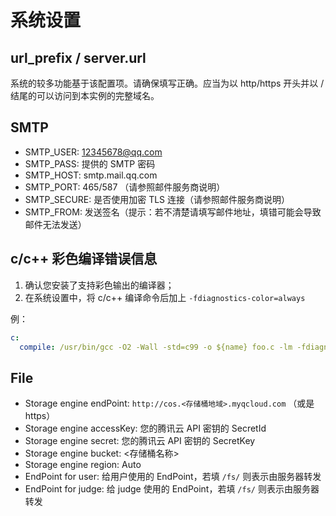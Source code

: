 # 系统设置

## url_prefix / server.url

系统的较多功能基于该配置项。请确保填写正确。应当为以 http/https 开头并以 / 结尾的可以访问到本实例的完整域名。

## SMTP

- SMTP_USER: 12345678@qq.com  
- SMTP_PASS: 提供的 SMTP 密码  
- SMTP_HOST: smtp.mail.qq.com  
- SMTP_PORT: 465/587 （请参照邮件服务商说明）  
- SMTP_SECURE: 是否使用加密 TLS 连接（请参照邮件服务商说明）  
- SMTP_FROM: 发送签名（提示：若不清楚请填写邮件地址，填错可能会导致邮件无法发送）

## c/c++ 彩色编译错误信息

1. 确认您安装了支持彩色输出的编译器；
2. 在系统设置中，将 c/c++ 编译命令后加上 `-fdiagnostics-color=always`

例：

```yml
c:
  compile: /usr/bin/gcc -O2 -Wall -std=c99 -o ${name} foo.c -lm -fdiagnostics-color=always
```

## File

- Storage engine endPoint: `http://cos.<存储桶地域>.myqcloud.com` （或是 https）  
- Storage engine accessKey: 您的腾讯云 API 密钥的 SecretId  
- Storage engine secret: 您的腾讯云 API 密钥的 SecretKey  
- Storage engine bucket: <存储桶名称>  
- Storage engine region: Auto
- EndPoint for user: 给用户使用的 EndPoint，若填 `/fs/` 则表示由服务器转发
- EndPoint for judge: 给 judge 使用的 EndPoint，若填 `/fs/` 则表示由服务器转发
